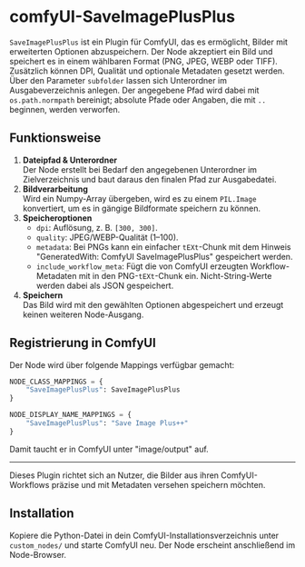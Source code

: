 # comfyUI-SaveImagePlusPlus

`SaveImagePlusPlus` ist ein Plugin für ComfyUI, das es ermöglicht, Bilder mit erweiterten Optionen abzuspeichern. Der Node akzeptiert ein Bild und speichert es in einem wählbaren Format (PNG, JPEG, WEBP oder TIFF). Zusätzlich können DPI, Qualität und optionale Metadaten gesetzt werden. Über den Parameter `subfolder` lassen sich Unterordner im Ausgabeverzeichnis anlegen. Der angegebene Pfad wird dabei mit `os.path.normpath` bereinigt; absolute Pfade oder Angaben, die mit `..` beginnen, werden verworfen.

## Funktionsweise

1. **Dateipfad & Unterordner**  
   Der Node erstellt bei Bedarf den angegebenen Unterordner im Zielverzeichnis und baut daraus den finalen Pfad zur Ausgabedatei.
2. **Bildverarbeitung**  
   Wird ein Numpy-Array übergeben, wird es zu einem `PIL.Image` konvertiert, um es in gängige Bildformate speichern zu können.
3. **Speicheroptionen**  
   - `dpi`: Auflösung, z. B. `[300, 300]`.
   - `quality`: JPEG/WEBP-Qualität (1–100).
   - `metadata`: Bei PNGs kann ein einfacher `tEXt`-Chunk mit dem Hinweis "GeneratedWith: ComfyUI SaveImagePlusPlus" gespeichert werden.
   - `include_workflow_meta`: Fügt die von ComfyUI erzeugten Workflow-Metadaten mit in den PNG-`tEXt`-Chunk ein. Nicht-String-Werte werden dabei als JSON gespeichert.
4. **Speichern**  
   Das Bild wird mit den gewählten Optionen abgespeichert und erzeugt keinen weiteren Node-Ausgang.

## Registrierung in ComfyUI

Der Node wird über folgende Mappings verfügbar gemacht:

```python
NODE_CLASS_MAPPINGS = {
    "SaveImagePlusPlus": SaveImagePlusPlus
}

NODE_DISPLAY_NAME_MAPPINGS = {
    "SaveImagePlusPlus": "Save Image Plus++"
}
```

Damit taucht er in ComfyUI unter "image/output" auf.

---

Dieses Plugin richtet sich an Nutzer, die Bilder aus ihren ComfyUI-Workflows präzise und mit Metadaten versehen speichern möchten.

## Installation

Kopiere die Python-Datei in dein ComfyUI-Installationsverzeichnis unter `custom_nodes/` und starte ComfyUI neu. Der Node erscheint anschließend im Node-Browser.


